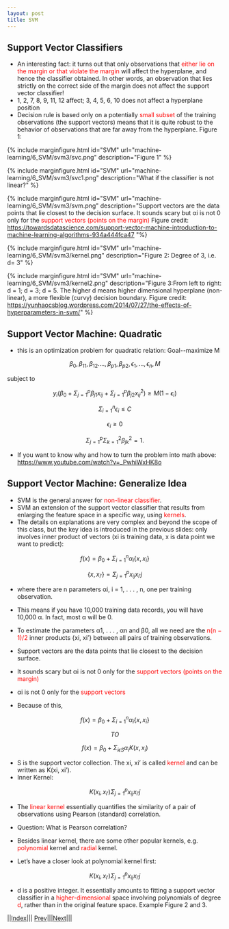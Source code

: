 ```yaml
---
layout: post
title: SVM
---
```


## Support Vector Classifiers
* An interesting fact: it turns out that only observations that <font color=red>either lie on the margin or that violate the margin</font> will affect the hyperplane, and hence the classifier obtained. In other words, an observation that lies strictly on the correct side of the margin does not affect the support vector classifier! 
* 1, 2, 7, 8, 9, 11, 12 affect; 3, 4, 5, 6, 10 does not affect a hyperplane position
* Decision rule is based only on a potentially <font color=red>small subset</font> of the training observations (the support vectors) means that it is quite robust to the behavior of observations that are far away from the hyperplane. Figure 1:

{% include marginfigure.html id="SVM" url="machine-learning/6_SVM/svm3/svc.png" description="Figure 1" %}

{% include marginfigure.html id="SVM" url="machine-learning/6_SVM/svm3/svc1.png" description="What if the classifier is not linear?" %}

{% include marginfigure.html id="SVM" url="machine-learning/6_SVM/svm3/svm.png" description="Support vectors are the data points that lie closest to the decision surface. It sounds scary but αi is not 0 only for the <font color=red>support vectors (points on the margin)</font> Figure credit: https://towardsdatascience.com/support-vector-machine-introduction-to-machine-learning-algorithms-934a444fca47 "%}

{% include marginfigure.html id="SVM" url="machine-learning/6_SVM/svm3/kernel.png" description="Figure 2: Degree of 3, i.e. d= 3" %}

{% include marginfigure.html id="SVM" url="machine-learning/6_SVM/svm3/kernel2.png" description="Figure 3:From left to right: d = 1; d = 3; d = 5. The higher d means higher dimensional hyperplane (non-linear), a more flexible (curvy) decision boundary. Figure credit: https://yunhaocsblog.wordpress.com/2014/07/27/the-effects-of-hyperparameters-in-svm/" %}


## Support Vector Machine: Quadratic
- this is an optimization problem for quadratic relation: Goal--maximize M

$$\beta_0,\beta_{11},\beta_{12}....,\beta_{p1},\beta_{p2}, \epsilon _1,..., \epsilon_n,M$$

subject to

$$y_i(\beta_0+ \Sigma_{j=1}^p\beta_{j1}x_{ij}+\Sigma_{j=1}^p\beta_{j2}x_{ij}^2) \geq M(1- \epsilon _i)$$

$$\Sigma _{i=1}^n \epsilon _i \leq C$$

$$\epsilon _i \geq 0$$

$$\Sigma _{j=1}^p \Sigma _{k=1}^2\beta_{jk}^2=1.$$

* If you want to know why and how to turn the problem into math above: <https://www.youtube.com/watch?v=_PwhiWxHK8o>

## Support Vector Machine: Generalize Idea
* SVM is the general answer for <font color=red>non-linear classifier</font>.
* SVM an extension of the support vector classifier that results from enlarging the feature space in a specific way, using <font color=red>kernels</font>.
* The details on explanations are very complex and beyond the scope of this class, but the key idea is introduced in the previous slides: only involves inner product of vectors (xi is training data, x is data point we want to predict):

$$f(x) = \beta _0+ \Sigma _{i=1}^n \alpha _i \big\{x,x_i\big\}$$

$$\big\{x,x_{i\prime} \big\}= \Sigma_{j=1}^px_{ij}x_{i\prime}j$$

* where there are n parameters αi, i = 1, . . . , n, one per training observation.
* This means if you have 10,000 training data records, you will have 10,000 α. In fact, most α will be 0.
* To estimate the parameters α1, . . . , αn and β0, all we need are the <font color=red>n(n − 1)/2</font> inner products {xi, xi’}  between all pairs of training observations.
* Support vectors are the data points that lie closest to the decision surface.
* It sounds scary but αi is not 0 only for the <font color=red>support vectors (points on the margin)</font>

* αi is not 0 only for the <font color=red>support vectors</font>
* Because of this, 

$$f(x) = \beta _0+ \Sigma _{i=1}^n \alpha _i \big\{x,x_i\big\}$$

$$TO$$

$$f(x) = \beta _0+ \Sigma _{i\epsilon S} \alpha _i K(x,x_i)$$

* S is the support vector collection. The xi, xi’ is called <font color=red>kernel</font> and can be written as K(xi, xi’).
* Inner Kernel:

$$K(x_i,x_{i\prime})\Sigma _{j=1}^p x_{ij}x_{i\prime}j$$

* The <font color=red>linear kernel</font> essentially quantifies the similarity of a pair of observations using Pearson (standard) correlation.
* Question: What is Pearson correlation?

* Besides linear kernel, there are some other popular kernels, e.g. <font color=red>polynomial</font> kernel and <font color=red>radial</font> kernel.
* Let’s have a closer look at polynomial kernel first:

$$K(x_i,x_{i\prime})\Sigma _{j=1}^p x_{ij}x_{i\prime}j$$

* d is a positive integer. It essentially amounts to fitting a support vector classifier in a <font color=red>higher-dimensional</font> space involving polynomials of degree <font color=red>d</font>, rather than in the original feature space. Example Figure 2 and 3.




||[Index](../../../)||| [Prev](../svm2)|||[Next](../svm4)|||







